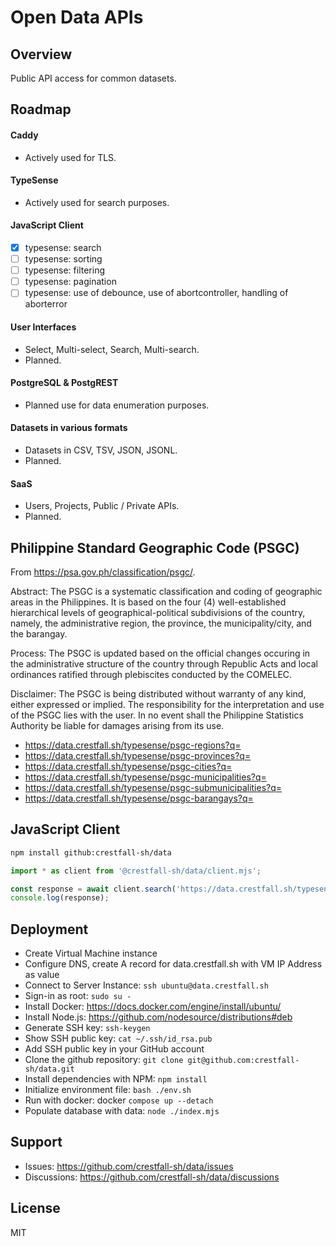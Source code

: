 # Open Data APIs

## Overview

Public API access for common datasets.

## Roadmap

#### Caddy

- Actively used for TLS.

#### TypeSense

- Actively used for search purposes.

#### JavaScript Client 

- [x] typesense: search
- [ ] typesense: sorting
- [ ] typesense: filtering
- [ ] typesense: pagination
- [ ] typesense: use of debounce, use of abortcontroller, handling of aborterror

#### User Interfaces

- Select, Multi-select, Search, Multi-search.
- Planned.

#### PostgreSQL & PostgREST

- Planned use for data enumeration purposes.

#### Datasets in various formats

- Datasets in CSV, TSV, JSON, JSONL.
- Planned.

#### SaaS

- Users, Projects, Public / Private APIs.
- Planned.

## Philippine Standard Geographic Code (PSGC)

From https://psa.gov.ph/classification/psgc/.

Abstract: The PSGC is a systematic classification and coding of geographic areas in the Philippines. It is based on the four (4) well-established hierarchical levels of geographical-political subdivisions of the country, namely, the administrative region, the province, the municipality/city, and the barangay.

Process: The PSGC is updated based on the official changes occuring in the administrative structure of the country through Republic Acts and local ordinances ratified through plebiscites conducted by the COMELEC.

Disclaimer: The PSGC is being distributed without warranty of any kind, either expressed or implied. The responsibility for the interpretation and use of the PSGC lies with the user. In no event shall the Philippine Statistics Authority be liable for damages arising from its use.

- https://data.crestfall.sh/typesense/psgc-regions?q=
- https://data.crestfall.sh/typesense/psgc-provinces?q=
- https://data.crestfall.sh/typesense/psgc-cities?q=
- https://data.crestfall.sh/typesense/psgc-municipalities?q=
- https://data.crestfall.sh/typesense/psgc-submunicipalities?q=
- https://data.crestfall.sh/typesense/psgc-barangays?q=

## JavaScript Client

```sh
npm install github:crestfall-sh/data
```

```js
import * as client from '@crestfall-sh/data/client.mjs';

const response = await client.search('https://data.crestfall.sh/typesense/psgc-barangays', '', 1);
console.log(response);
```

## Deployment

- Create Virtual Machine instance
- Configure DNS, create A record for data.crestfall.sh with VM IP Address as value
- Connect to Server Instance: `ssh ubuntu@data.crestfall.sh`
- Sign-in as root: `sudo su -`
- Install Docker: https://docs.docker.com/engine/install/ubuntu/
- Install Node.js: https://github.com/nodesource/distributions#deb
- Generate SSH key: `ssh-keygen`
- Show SSH public key: `cat ~/.ssh/id_rsa.pub`
- Add SSH public key in your GitHub account
- Clone the github repository: `git clone git@github.com:crestfall-sh/data.git`
- Install dependencies with NPM: `npm install`
- Initialize environment file: `bash ./env.sh`
- Run with docker: docker `compose up --detach`
- Populate database with data: `node ./index.mjs`

## Support

- Issues: https://github.com/crestfall-sh/data/issues
- Discussions: https://github.com/crestfall-sh/data/discussions

## License

MIT
